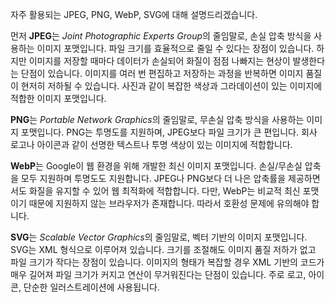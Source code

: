 자주 활용되는 JPEG, PNG, WebP, SVG에 대해 설명드리겠습니다.

먼저 **JPEG**는 *Joint Photographic Experts Group*의 줄임말로, 손실 압축 방식을 사용하는 이미지 포맷입니다. 파일 크기를 효율적으로 줄일 수 있다는 장점이 있습니다. 하지만 이미지를 저장할 때마다 데이터가 손실되어 화질이 점점 나빠지는 현상이 발생한다는 단점이 있습니다. 이미지를 여러 번 편집하고 저장하는 과정을 반복하면 이미지 품질이 현저히 저하될 수 있습니다. 사진과 같이 복잡한 색상과 그라데이션이 있는 이미지에 적합한 이미지 포맷입니다.

**PNG**는 *Portable Network Graphics*의 줄임말로, 무손실 압축 방식을 사용하는 이미지 포맷입니다. PNG는 투명도를 지원하며, JPEG보다 파일 크기가 큰 편입니다. 회사 로고나 아이콘과 같이 선명한 텍스트나 투명 색상이 있는 이미지에 적합합니다.

**WebP**는 Google이 웹 환경을 위해 개발한 최신 이미지 포맷입니다. 손실/무손실 압축을 모두 지원하며 투명도도 지원합니다. JPEG나 PNG보다 더 나은 압축률을 제공하면서도 화질을 유지할 수 있어 웹 최적화에 적합합니다. 다만, WebP는 비교적 최신 포맷이기 때문에 지원하지 않는 브라우저가 존재합니다. 따라서 호환성 문제에 유의해야 합니다.

**SVG**는 *Scalable Vector Graphics*의 줄임말로, 벡터 기반의 이미지 포맷입니다. SVG는 XML 형식으로 이루어져 있습니다. 크기를 조절해도 이미지 품질 저하가 없고 파일 크기가 작다는 장점이 있습니다. 이미지의 형태가 복잡할 경우 XML 기반의 코드가 매우 길어져 파일 크기가 커지고 연산이 무거워진다는 단점이 있습니다. 주로 로고, 아이콘, 단순한 일러스트레이션에 사용됩니다.
